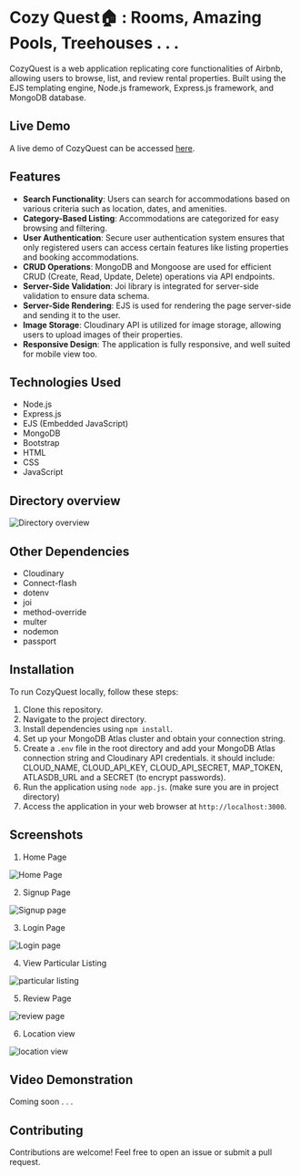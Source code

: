 # Cozy Quest🏠 : Rooms, Amazing Pools, Treehouses . . . 

CozyQuest is a web application replicating core functionalities of Airbnb, allowing users to browse, list, and review rental properties. Built using the EJS templating engine, Node.js framework, Express.js framework, and MongoDB database.

## Live Demo

A live demo of CozyQuest can be accessed [here](https://cozy-quest.onrender.com/listings).

## Features

- **Search Functionality**: Users can search for accommodations based on various criteria such as location, dates, and amenities.
- **Category-Based Listing**: Accommodations are categorized for easy browsing and filtering.
- **User Authentication**: Secure user authentication system ensures that only registered users can access certain features like listing properties and booking accommodations.
- **CRUD Operations**: MongoDB and Mongoose are used for efficient CRUD (Create, Read, Update, Delete) operations via API endpoints.
- **Server-Side Validation**: Joi library is integrated for server-side validation to ensure data schema.
- **Server-Side Rendering**: EJS is used for rendering the page server-side and sending it to the user.
- **Image Storage**: Cloudinary API is utilized for image storage, allowing users to upload images of their properties.
- **Responsive Design**: The application is fully responsive, and well suited for mobile view too.

## Technologies Used

- Node.js
- Express.js
- EJS (Embedded JavaScript)
- MongoDB
- Bootstrap
- HTML
- CSS
- JavaScript


## Directory overview 
![Directory overview](https://github.com/Mangalam-17/CozyQuest/blob/fec6405323552e68a852bf95880db06f7e5db0c2/preview/Screenshot%202025-04-15%20at%207.59.44%E2%80%AFPM.png)


## Other Dependencies

- Cloudinary
- Connect-flash
- dotenv
- joi
- method-override
- multer
- nodemon
- passport
  
## Installation

To run CozyQuest locally, follow these steps:

1. Clone this repository.
2. Navigate to the project directory.
3. Install dependencies using `npm install`.
4. Set up your MongoDB Atlas cluster and obtain your connection string.
5. Create a `.env` file in the root directory and add your MongoDB Atlas connection string and Cloudinary API credentials.
   it should include: CLOUD_NAME, CLOUD_API_KEY, CLOUD_API_SECRET, MAP_TOKEN, ATLASDB_URL and a SECRET (to encrypt passwords).
7. Run the application using `node app.js`. (make sure you are in project directory)
8. Access the application in your web browser at `http://localhost:3000`.

## Screenshots
1. Home Page

![Home Page](https://github.com/Mangalam-17/CozyQuest/blob/72047c92290b5ddfa53cb05ec82ec551fe240130/preview/Screenshot%202025-04-15%20at%207.28.54%E2%80%AFPM.png)

2. Signup Page

![Signup page](https://github.com/Mangalam-17/CozyQuest/blob/72047c92290b5ddfa53cb05ec82ec551fe240130/preview/Screenshot%202025-04-15%20at%207.29.01%E2%80%AFPM.png)

3. Login Page

![Login page](https://github.com/Mangalam-17/CozyQuest/blob/72047c92290b5ddfa53cb05ec82ec551fe240130/preview/Screenshot%202025-04-15%20at%207.29.08%E2%80%AFPM.png)

4. View Particular Listing

![particular listing](https://github.com/Mangalam-17/CozyQuest/blob/72047c92290b5ddfa53cb05ec82ec551fe240130/preview/Screenshot%202025-04-15%20at%207.29.39%E2%80%AFPM.png)

5. Review Page

![review page](https://github.com/Mangalam-17/CozyQuest/blob/72047c92290b5ddfa53cb05ec82ec551fe240130/preview/Screenshot%202025-04-15%20at%207.30.05%E2%80%AFPM.png)

6. Location view

![location view](https://github.com/Mangalam-17/CozyQuest/blob/72047c92290b5ddfa53cb05ec82ec551fe240130/preview/Screenshot%202025-04-15%20at%207.30.20%E2%80%AFPM.png)



## Video Demonstration
Coming soon . . . 


## Contributing
Contributions are welcome! Feel free to open an issue or submit a pull request.
